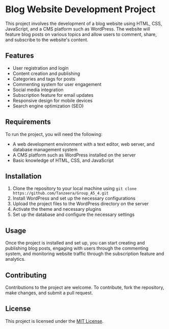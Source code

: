 # Blog Website Development Project

This project involves the development of a blog website using HTML, CSS, JavaScript, and a CMS platform such as WordPress. The website will feature blog posts on various topics and allow users to comment, share, and subscribe to the website's content.

## Features

- User registration and login
- Content creation and publishing
- Categories and tags for posts
- Commenting system for user engagement
- Social media integration
- Subscription feature for email updates
- Responsive design for mobile devices
- Search engine optimization (SEO)

## Requirements

To run the project, you will need the following:

- A web development environment with a text editor, web server, and database management system
- A CMS platform such as WordPress installed on the server
- Basic knowledge of HTML, CSS, and JavaScript

## Installation

1. Clone the repository to your local machine using `git clone https://github.com/Tanzeera/Group_A5_4.git`
2. Install WordPress and set up the necessary configurations
3. Upload the project files to the WordPress directory on the server
4. Activate the theme and necessary plugins
5. Set up the database and configure the necessary settings

## Usage

Once the project is installed and set up, you can start creating and publishing blog posts, engaging with users through the commenting system, and monitoring website traffic through the subscription feature and analytics.

## Contributing

Contributions to the project are welcome. To contribute, fork the repository, make changes, and submit a pull request.

## License

This project is licensed under the [MIT License](https://opensource.org/licenses/MIT).

